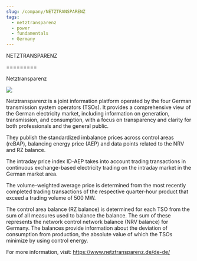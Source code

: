```yaml
---
slug: /company/NETZTRANSPARENZ
tags:
  - netztransparenz
  - power
  - fundamentals
  - Germany
---
```

NETZTRANSPARENZ

=========

Netztransparenz

![](/img/data/netztransperenz.png)

Netztransparenz is a joint information platform operated by the four German transmission system operators (TSOs). It provides a comprehensive view of the German electricity market, including information on generation, transmission, and consumption, with a focus on transparency and clarity for both professionals and the general public.

They publish the standardized imbalance prices across control areas (reBAP), balancing energy price (AEP) and data points related to the NRV and RZ balance.

The intraday price index ID-AEP takes into account trading transactions in continuous exchange-based electricity trading on the intraday market in the German market area.

The volume-weighted average price is determined from the most recently completed trading transactions of the respective quarter-hour product that exceed a trading volume of 500 MW.

The control area balance (RZ balance) is determined for each TSO from the sum of all measures used to balance the balance. The sum of these represents the network control network balance (NRV balance) for Germany. The balances provide information about the deviation of consumption from production, the absolute value of which the TSOs minimize by using control energy.

For more information, visit: https://www.netztransparenz.de/de-de/